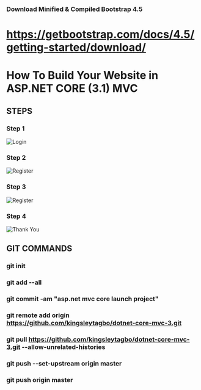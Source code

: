 ﻿### Download Minified & Compiled Bootstrap 4.5
https://getbootstrap.com/docs/4.5/getting-started/download/
=======
# How To Build Your Website in ASP.NET CORE (3.1) MVC

## STEPS

### Step 1
![Login](wwwroot/Images/setup-step1.png "Login Page")

### Step 2
![Register](LMS/Content/Images/Register.PNG?raw=true "Register")

### Step 3
![Register](LMS/Content/Images/Register_Validation.PNG?raw=true "Register Validation")

### Step 4
![Thank You](LMS/Content/Images/ThankYou.PNG?raw=true "Thank You")


## GIT COMMANDS

### git init
### git add --all
### git commit -am "asp.net mvc core launch project"
### git remote add origin https://github.com/kingsleytagbo/dotnet-core-mvc-3.git
### git pull https://github.com/kingsleytagbo/dotnet-core-mvc-3.git --allow-unrelated-histories
### git push --set-upstream origin master
### git push origin master 